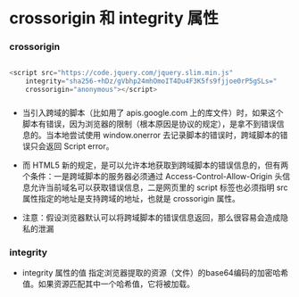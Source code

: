 # crossorigin 和 integrity 属性

### crossorigin

``` js

<script src="https://code.jquery.com/jquery.slim.min.js"
    integrity="sha256-+hDz/gVbhp24mhOmoIT4Du4F3K5fs9fjjoe0rP5gSLs="
    crossorigin="anonymous"></script>

```

###

* 当引入跨域的脚本（比如用了 apis.google.com 上的库文件）时，如果这个脚本有错误，因为浏览器的限制（根本原因是协议的规定），是拿不到错误信息的。当本地尝试使用 window.onerror 去记录脚本的错误时，跨域脚本的错误只会返回 Script error。

* 而 HTML5 新的规定，是可以允许本地获取到跨域脚本的错误信息的，但有两个条件：一是跨域脚本的服务器必须通过 Access-Control-Allow-Origin 头信息允许当前域名可以获取错误信息，二是网页里的 script 标签也必须指明 src 属性指定的地址是支持跨域的地址，也就是 crossorigin 属性。

* 注意：假设浏览器默认可以将跨域脚本的错误信息返回，那么很容易会造成隐私的泄漏


### integrity

*  integrity 属性的值 指定浏览器提取的资源（文件）的base64编码的加密哈希值。如果资源匹配其中一个哈希值，它将被加载。